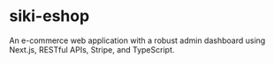 # siki-eshop
An e-commerce web application with a robust admin dashboard using Next.js, RESTful APIs, Stripe, and TypeScript.
